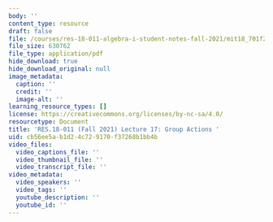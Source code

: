 ```yaml
---
body: ''
content_type: resource
draft: false
file: /courses/res-18-011-algebra-i-student-notes-fall-2021/mit18_701f21_lec17.pdf
file_size: 630762
file_type: application/pdf
hide_download: true
hide_download_original: null
image_metadata:
  caption: ''
  credit: ''
  image-alt: ''
learning_resource_types: []
license: https://creativecommons.org/licenses/by-nc-sa/4.0/
resourcetype: Document
title: 'RES.18-011 (Fall 2021) Lecture 17: Group Actions '
uid: cb56ee5a-b1d2-4c72-9170-f37268b1bb4b
video_files:
  video_captions_file: ''
  video_thumbnail_file: ''
  video_transcript_file: ''
video_metadata:
  video_speakers: ''
  video_tags: ''
  youtube_description: ''
  youtube_id: ''
---
```

